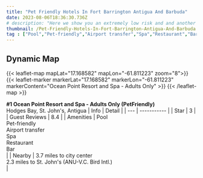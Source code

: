 ```yaml
---
title: "Pet Friendly Hotels In Fort Barrington Antigua And Barbuda"
date: 2023-08-06T18:36:30.736Z
# description: "Here we show you an extremely low risk and and another medium risk approach to earn passive income "
thumbnail: /Pet-Friendly-Hotels-In-Fort-Barrington-Antigua-And-Barbuda.png
tag : ["Pool","Pet-friendly","Airport transfer","Spa","Restaurant","Bar"]
---
```


## Dynamic Map
{{< leaflet-map  mapLat="17.168582" mapLon="-61.811223" zoom="8">}}
    {{< leaflet-marker markerLat="17.168582" markerLon="-61.811223" markerContent="Ocean Point Resort and Spa - Adults Only" >}}
{{< /leaflet-map >}}


**#1 Ocean Point Resort and Spa - Adults Only (PetFriendly)**<br>Hodges Bay, St. John's, Antigua
| Info | Detail |
| --- | ----------- |
| Star | 3 |
| Guest Reviews | 8.4 |
| Amenities | Pool<br>Pet-friendly<br>Airport transfer<br>Spa<br>Restaurant<br>Bar<br> |
| Nearby | 3.7 miles to city center<br>2.3 miles to St. John's (ANU-V.C. Bird Intl.)<br> |

